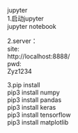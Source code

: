 jupyter  
1.启动jupyter  
jupyter notebook

2.server：  
site:  
http://localhost:8888/  
pwd:  
Zyz1234  

3.pip install  
pip3 install numpy  
pip3 install pandas  
pip3 install keras  
pip3 install tensorflow  
pip3 install matplotlib  
